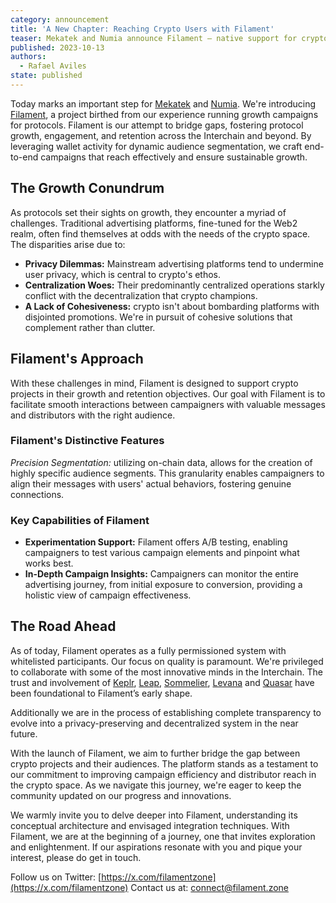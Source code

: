 ```yaml
---
category: announcement
title: 'A New Chapter: Reaching Crypto Users with Filament'
teaser: Mekatek and Numia announce Filament — native support for crypto project growth.
published: 2023-10-13
authors:
  - Rafael Aviles
state: published
---
```


Today marks an important step for [Mekatek](https://meka.tech/) and [Numia](https://www.numia.xyz/). We're introducing [Filament](https://twitter.com/filamentzone), a project birthed from our experience running growth campaigns for protocols. Filament is our attempt to bridge gaps, fostering protocol growth, engagement, and retention across the Interchain and beyond. By leveraging wallet activity for dynamic audience segmentation, we craft end-to-end campaigns that reach effectively and ensure sustainable growth.

## The Growth Conundrum

As protocols set their sights on growth, they encounter a myriad of challenges. Traditional advertising platforms, fine-tuned for the Web2 realm, often find themselves at odds with the needs of the crypto space. The disparities arise due to:

- **Privacy Dilemmas:** Mainstream advertising platforms tend to undermine user privacy, which is central to crypto's ethos.
- **Centralization Woes:** Their predominantly centralized operations starkly conflict with the decentralization that crypto champions.
- **A Lack of Cohesiveness:** crypto isn't about bombarding platforms with disjointed promotions. We're in pursuit of cohesive solutions that complement rather than clutter.

## Filament's Approach

With these challenges in mind, Filament is designed to support crypto projects in their growth and retention objectives. Our goal with Filament is to facilitate smooth interactions between campaigners with valuable messages and distributors with the right audience.

### Filament's Distinctive Features

_Precision Segmentation:_ utilizing on-chain data, allows for the creation of highly specific audience segments. This granularity enables campaigners to align their messages with users' actual behaviors, fostering genuine connections.

### Key Capabilities of Filament

- **Experimentation Support:** Filament offers A/B testing, enabling campaigners to test various campaign elements and pinpoint what works best.
- **In-Depth Campaign Insights:** Campaigners can monitor the entire advertising journey, from initial exposure to conversion, providing a holistic view of campaign effectiveness.

## The Road Ahead

As of today, Filament operates as a fully permissioned system with whitelisted participants. Our focus on quality is paramount. We're privileged to collaborate with some of the most innovative minds in the Interchain. The trust and involvement of [Keplr](https://www.keplr.app/), [Leap](https://www.leapwallet.io/), [Sommelier](https://www.sommelier.finance/), [Levana](https://www.levana.finance/) and [Quasar](https://www.quasar.fi/) have been foundational to Filament’s early shape.

Additionally we are in the process of establishing complete transparency to evolve into a privacy-preserving and decentralized system in the near future.

With the launch of Filament, we aim to further bridge the gap between crypto projects and their audiences. The platform stands as a testament to our commitment to improving campaign efficiency and distributor reach in the crypto space. As we navigate this journey, we're eager to keep the community updated on our progress and innovations.

We warmly invite you to delve deeper into Filament, understanding its conceptual architecture and envisaged integration techniques. With Filament, we are at the beginning of a journey, one that invites exploration and enlightenment. If our aspirations resonate with you and pique your interest, please do get in touch.

Follow us on Twitter: [https://x.com/filamentzone](https://x.com/filamentzone)
Contact us at: [connect@filament.zone](mailto:connect@filament.zone)
